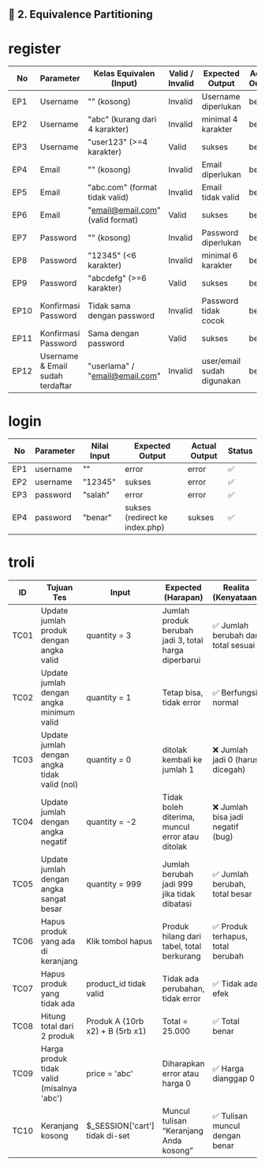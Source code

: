 ## 🧪 2. Equivalence Partitioning

# register

| No   | Parameter                        | Kelas Equivalen (Input)                                          | Valid / Invalid | Expected Output             | Actual Output      | Status |
| ---- | -------------------------------- | ---------------------------------------------------------------- | --------------- | --------------------------- | ------------------ | ------ |
  | EP1  | Username                         | "" (kosong)                                                      | Invalid         | Username diperlukan  | benar |    ✅    |
| EP2  | Username                         | "abc" (kurang dari 4 karakter)                                   | Invalid         | minimal 4 karakter   | benar |    ✅    |
| EP3  | Username                         | "user123" (>=4 karakter)                                         | Valid           | sukses                      | benar | ✅       |
| EP4  | Email                            | "" (kosong)                                                      | Invalid         | Email diperlukan     | benar |     ✅   |
| EP5  | Email                            | "abc.com" (format tidak valid)                                   | Invalid         | Email tidak valid    | benar |    ✅    |
| EP6  | Email                            | "email@email.com" (valid format)           | Valid           | sukses                      | benar |  ✅      |
| EP7  | Password                         | "" (kosong)                                                      | Invalid         | Password diperlukan  | benar |     ✅   |
| EP8  | Password                         | "12345" (<6 karakter)                                            | Invalid         | minimal 6 karakter   | benar |   ✅     |
| EP9  | Password                         | "abcdefg" (>=6 karakter)                                         | Valid           | sukses                      | benar  | ✅       |
| EP10 | Konfirmasi Password              | Tidak sama dengan password                                       | Invalid         | Password tidak cocok | benar |   ✅     |
| EP11 | Konfirmasi Password              | Sama dengan password                                             | Valid           | sukses                      | benar |✅        |
| EP12 | Username & Email sudah terdaftar | "userlama" / "email@email.com" | Invalid         | user/email sudah digunakan      | benar        |✅

# login
| No  | Parameter          | Nilai Input                       | Expected Output                | Actual Output | Status |
| --- | ------------------ | --------------------------------- | ------------------------------ | ------------- | ------ |
| EP1 | username |  ""                           | error                          | error         |  ✅     |
| EP2 | username | "12345" | sukses                          | error         | ✅      |
| EP3 | password |  "salah"              | error                          | error         | ✅      |
| EP4 |  password |  "benar"              | sukses (redirect ke index.php) | sukses        | ✅      |

# troli

| **ID** | **Tujuan Tes**                               | **Input**                        | **Expected (Harapan)**                               | **Realita (Kenyataan)**           |
| ------ | -------------------------------------------- | -------------------------------- | ---------------------------------------------------- | --------------------------------- |
| TC01   | Update jumlah produk dengan angka valid      | quantity = 3                     | Jumlah produk berubah jadi 3, total harga diperbarui | ✅ Jumlah berubah dan total sesuai |
| TC02   | Update jumlah dengan angka minimum valid     | quantity = 1                     | Tetap bisa, tidak error                              | ✅ Berfungsi normal                |
| TC03   | Update jumlah dengan angka tidak valid (nol) | quantity = 0                     | ditolak kembali ke jumlah 1  | ❌ Jumlah jadi 0 (harus dicegah)   |
| TC04   | Update jumlah dengan angka negatif           | quantity = -2                    | Tidak boleh diterima, muncul error atau ditolak      | ❌ Jumlah bisa jadi negatif (bug)  |
| TC05   | Update jumlah dengan angka sangat besar      | quantity = 999                   | Jumlah berubah jadi 999 jika tidak dibatasi          | ✅ Jumlah berubah, total besar     |
| TC06   | Hapus produk yang ada di keranjang           | Klik tombol hapus                | Produk hilang dari tabel, total berkurang            | ✅ Produk terhapus, total berubah  |
| TC07   | Hapus produk yang tidak ada                  | product\_id tidak valid          | Tidak ada perubahan, tidak error                     | ✅ Tidak ada efek                  |
| TC08   | Hitung total dari 2 produk                   | Produk A (10rb x2) + B (5rb x1)  | Total = 25.000                                       | ✅ Total benar                     |
| TC09   | Harga produk tidak valid (misalnya 'abc')    | price = 'abc'                    | Diharapkan error atau harga 0                        | ✅ Harga dianggap 0                |
| TC10   | Keranjang kosong                             | $\_SESSION\['cart'] tidak di-set | Muncul tulisan “Keranjang Anda kosong”               | ✅ Tulisan muncul dengan benar     |
